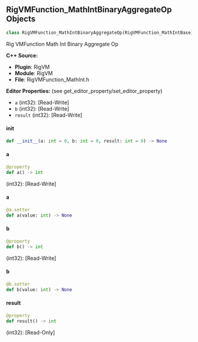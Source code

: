 ## RigVMFunction_MathIntBinaryAggregateOp Objects

```python
class RigVMFunction_MathIntBinaryAggregateOp(RigVMFunction_MathIntBase)
```

Rig VMFunction Math Int Binary Aggregate Op

**C++ Source:**

- **Plugin**: RigVM
- **Module**: RigVM
- **File**: RigVMFunction_MathInt.h

**Editor Properties:** (see get_editor_property/set_editor_property)

- ``a`` (int32):  [Read-Write]
- ``b`` (int32):  [Read-Write]
- ``result`` (int32):  [Read-Write]

<a id="unreal.RigVMFunction_MathIntBinaryAggregateOp.__init__"></a>

#### __init__

```python
def __init__(a: int = 0, b: int = 0, result: int = 0) -> None
```

<a id="unreal.RigVMFunction_MathIntBinaryAggregateOp.a"></a>

#### a

```python
@property
def a() -> int
```

(int32):  [Read-Write]

<a id="unreal.RigVMFunction_MathIntBinaryAggregateOp.a"></a>

#### a

```python
@a.setter
def a(value: int) -> None
```

<a id="unreal.RigVMFunction_MathIntBinaryAggregateOp.b"></a>

#### b

```python
@property
def b() -> int
```

(int32):  [Read-Write]

<a id="unreal.RigVMFunction_MathIntBinaryAggregateOp.b"></a>

#### b

```python
@b.setter
def b(value: int) -> None
```

<a id="unreal.RigVMFunction_MathIntBinaryAggregateOp.result"></a>

#### result

```python
@property
def result() -> int
```

(int32):  [Read-Only]

<a id="unreal.RigUnit_MathIntBinaryAggregateOp"></a>
